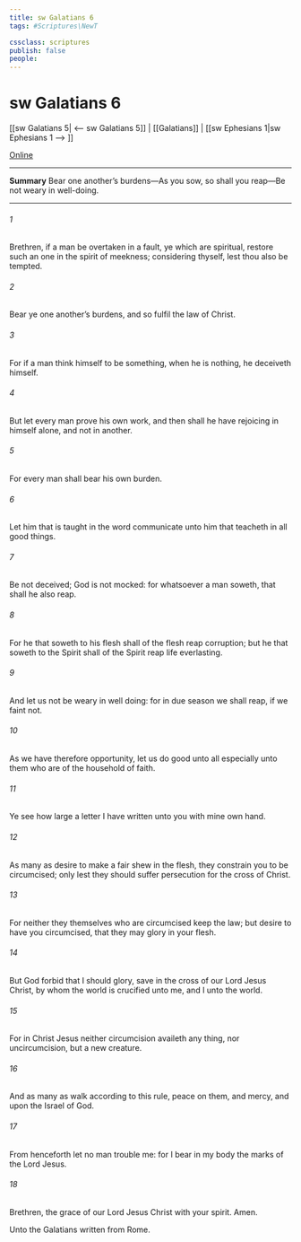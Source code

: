```yaml
---
title: sw Galatians 6
tags: #Scriptures\NewT

cssclass: scriptures
publish: false
people:
---
```


# sw Galatians 6
[[sw Galatians 5| <-- sw Galatians 5]] | [[Galatians]] | [[sw Ephesians 1|sw Ephesians 1 --> ]]

[Online](https://churchofjesuschrist.org/study/scriptures/nt/gal/6?lang=eng)

---
__Summary__
Bear one another’s burdens—As you sow, so shall you reap—Be not weary in well-doing.

---
###### 1 
Brethren, if a man be overtaken in a fault, ye which are spiritual, restore such an one in the spirit of meekness; considering thyself, lest thou also be tempted.

###### 2 
Bear ye one another’s burdens, and so fulfil the law of Christ.

###### 3 
For if a man think himself to be something, when he is nothing, he deceiveth himself.

###### 4 
But let every man prove his own work, and then shall he have rejoicing in himself alone, and not in another.

###### 5 
For every man shall bear his own burden.

###### 6 
Let him that is taught in the word communicate unto him that teacheth in all good things.

###### 7 
Be not deceived; God is not mocked: for whatsoever a man soweth, that shall he also reap.

###### 8 
For he that soweth to his flesh shall of the flesh reap corruption; but he that soweth to the Spirit shall of the Spirit reap life everlasting.

###### 9 
And let us not be weary in well doing: for in due season we shall reap, if we faint not.

###### 10 
As we have therefore opportunity, let us do good unto all  especially unto them who are of the household of faith.

###### 11 
Ye see how large a letter I have written unto you with mine own hand.

###### 12 
As many as desire to make a fair shew in the flesh, they constrain you to be circumcised; only lest they should suffer persecution for the cross of Christ.

###### 13 
For neither they themselves who are circumcised keep the law; but desire to have you circumcised, that they may glory in your flesh.

###### 14 
But God forbid that I should glory, save in the cross of our Lord Jesus Christ, by whom the world is crucified unto me, and I unto the world.

###### 15 
For in Christ Jesus neither circumcision availeth any thing, nor uncircumcision, but a new creature.

###### 16 
And as many as walk according to this rule, peace  on them, and mercy, and upon the Israel of God.

###### 17 
From henceforth let no man trouble me: for I bear in my body the marks of the Lord Jesus.

###### 18 
Brethren, the grace of our Lord Jesus Christ  with your spirit. Amen.

Unto the Galatians written from Rome.

